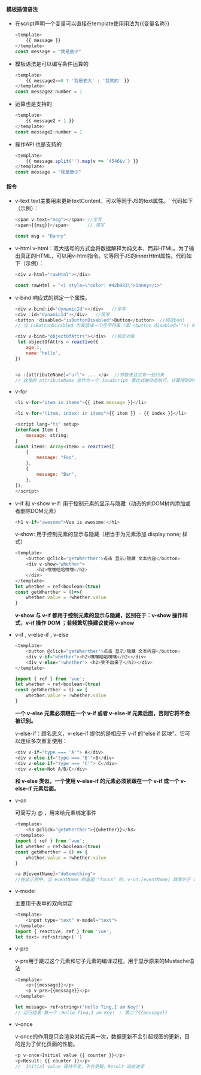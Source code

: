 #### 模板插值语法

- 在script声明一个变量可以直接在template使用用法为{{变量名称}}
    ```js
    <template>
        {{ message }}
    </template>
    const message = "我是唐少"
    ```
- 模板语法是可以编写条件运算的
    ```js
    <template>
        {{ message2==0 ? '我是老大' : '我笑的' }}
    </template>
    const message2:number = 1
    ```
- 运算也是支持的
    ```js
    <template>
        {{ message2 + 1 }}
    </template>
    const message2:number = 1
    ```
- 操作API 也是支持的
    ```js
    <template>
        {{ message.split('').map(v => `4546$v`) }}
    </template>
    const message = "我是唐少"
    ```

#### 指令

- v-text
    text主要用来更新textContent，可以等同于JS的text属性。``代码如下（示例）：
    ```js
    <span v-text="msg"></span> //全写
    <span>{{msg}}</span>       // 简写
    
    const msg = "Danny"
    ```
- v-html
    v-html：双大括号的方式会将数据解释为纯文本，而非HTML。为了输出真正的HTML，可以用v-html指令。它等同于JS的innerHtml属性。代码如下（示例）：
    ```js
    <div v-html="rawHtml"></div>

    const rawHtml = "<i style=\"color: #42b983\">Danny</i>"

    ```
- v-bind
    响应式的绑定一个属性。
    ```js
    <div v-bind:id="dynamicId"></div>   //全写
    <div :id="dynamicId"></div>   //简写
    <button :disabled="isButtonDisabled">Button</button>  //绑定bool
    // 当 isButtonDisabled 为真值或一个空字符串 (即 <button disabled="">) 时，元素会包含这个 disabled 属性。而当其为其他假值时 属性 将被忽略。

    <div v-bind="objectOfAttrs"></div>  //绑定对象
     let objectOfAttrs = reactive({
        age:1,
        name:'hello',
    })   


    <a :[attributeName]="url"> ... </a>  //参数表达式有一些约束
    // 这里的 attributeName 会作为一个 JavaScript 表达式被动态执行，计算得到的值会被用作最终的参数。举例来说，如果你的组件实例有一个数据属性 attributeName，其值为 "href"，那么这个绑定就等价于 v-bind:href。

    ```

- v-for
    ```js
    <li v-for="item in items">{{ item.message }}</li>

    <li v-for="(item, index) in items">{{ item }} - {{ index }}</li>

    <script lang="ts" setup>
    interface Item {
        message: string;
    }
    const items: Array<Item> = reactive([
        {
            message: "Foo",
        },
        {
            message: "Bar",
        },
    ]);
    </script>
    ```
- v-if 和 v-show
    v-if:  用于控制元素的显示与隐藏（动态的向DOM树内添加或者删除DOM元素）
    ```js
    <h1 v-if="awesome">Vue is awesome!</h1>
    ```

    v-show:  用于控制元素的显示与隐藏（相当于为元素添加 display:none; 样式）
    ```js
    <template>
        <button @click="getWherther">点击 显示/隐藏 文本内容</button>
        <div v-show="whether">
            <h2>嘿嘿哈哈嘿嘿</h2>
        </div>
    </template>
    let whether = ref<boolean>(true)
    const getWherther = ()=>{
        whether.value = !whether.value
    }
    ```
    **v-show 与 v-if 都用于控制元素的显示与隐藏，区别在于：v-show 操作样式，v-if 操作 DOM ；若频繁切换建议使用 v-show**

- v-if , v-else-if , v-else
    ```js
    <template>
        <button @click="getWherther">点击 显示/隐藏 文本内容</button>
        <div v-if="whether"><h2>嘿嘿哈哈嘿嘿</h2></div>
        <div v-else="!whether"> <h2>笑不出来了</h2></div>
    </template>

    import { ref } from 'vue';
    let whether = ref<boolean>(true)
    const getWherther = () => {
        whether.value = !whether.value
    }
    ```
    **一个 v-else 元素必须跟在一个 v-if 或者 v-else-if 元素后面，否则它将不会被识别。**

    v-else-if：顾名思义，v-else-if 提供的是相应于 v-if 的“else if 区块”。它可以连续多次重复使用：

    ```js
    <div v-if="type === 'A'"> A</div>
    <div v-else-if="type === 'B'">B</div>
    <div v-else-if="type === 'C'"> C</div>
    <div v-else>Not A/B/C</div>
    ```
    **和 v-else 类似，一个使用 v-else-if 的元素必须紧跟在一个 v-if 或一个 v-else-if 元素后面。**
- v-on

    可简写为 @ ，用来给元素绑定事件
    ```js
    <template>
        <h3 @click="getWherther">{{whether}}</h3>
    </template>
    import { ref } from 'vue';
    let whether = ref<boolean>(true)
    const getWherther = () => {
        whether.value = !whether.value
    }
    ```
    ```js
    <a @[eventName]="doSomething">
    //在此示例中，当 eventName 的值是 "focus" 时，v-on:[eventName] 就等价于 v-on:focus。
    ```

- v-model

    主要用于表单的双向绑定

    ```js
    <template>
        <input type="text" v-model="text">
    </template>
    import { reactive, ref } from 'vue';
    let text= ref<string>('')
    ```
- v-pre

    v-pre用于跳过这个元素和它子元素的编译过程，用于显示原来的Mustache语法
    ```js
    <template>
        <p>{{message}}</p>
        <p v-pre>{{message}}</p>
    </template>

    let message= ref<string>('Hello Ting,I am Key!')
    // 运行结果 第一个：Hello Ting,I am Key! ； 第二个{{message}}
    ```
- v-once

    v-once的作用是只会渲染对应元素一次，数据更新不会引起视图的更新，目的是为了优化页面的性能。
    ```js
    <p v-once>Initial value {{ counter }}</p>
    <p>Result: {{ counter }}</p>
    //  Initial value 保持不变，不会更新，Result 动态改变

    ```




